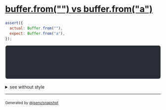 # [buffer.from("") vs buffer.from("a")](../../array_typed.test.js#L5)

```js
assert({
  actual: Buffer.from(""),
  expect: Buffer.from("a"),
});
```

![img](throw.svg)

<details>
  <summary>see without style</summary>

```console
AssertionError: actual and expect are different

actual: Buffer []
expect: Buffer [
  97,
]
```

</details>


---

<sub>
  Generated by <a href="https://github.com/jsenv/core/tree/main/packages/tooling/snapshot">@jsenv/snapshot</a>
</sub>

